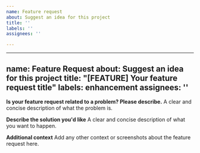 ```yaml
---
name: Feature request
about: Suggest an idea for this project
title: ''
labels: ''
assignees: ''

---
```


---
name: Feature Request
about: Suggest an idea for this project
title: "[FEATURE] Your feature request title"
labels: enhancement
assignees: ''
---

**Is your feature request related to a problem? Please describe.**
A clear and concise description of what the problem is.

**Describe the solution you'd like**
A clear and concise description of what you want to happen.

**Additional context**
Add any other context or screenshots about the feature request here.
